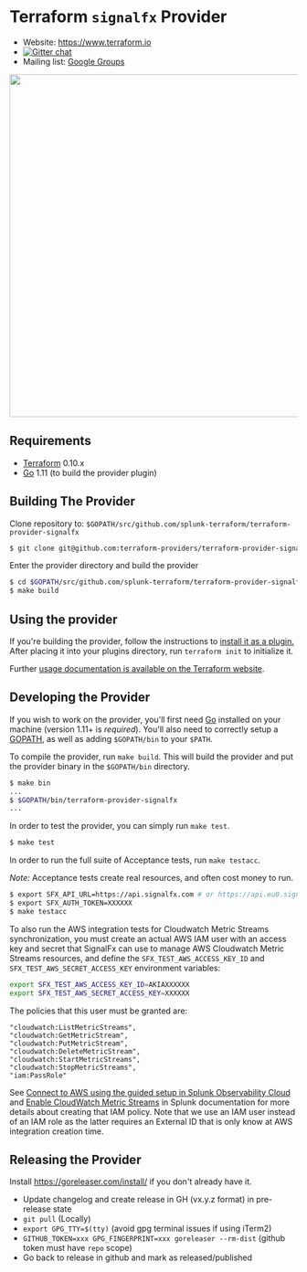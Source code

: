 Terraform `signalfx` Provider
=========================

- Website: https://www.terraform.io
- [![Gitter chat](https://badges.gitter.im/hashicorp-terraform/Lobby.png)](https://gitter.im/hashicorp-terraform/Lobby)
- Mailing list: [Google Groups](http://groups.google.com/group/terraform-tool)

<img src="https://cdn.rawgit.com/hashicorp/terraform-website/master/content/source/assets/images/logo-hashicorp.svg" width="600px">

Requirements
------------

-	[Terraform](https://www.terraform.io/downloads.html) 0.10.x
-	[Go](https://golang.org/doc/install) 1.11 (to build the provider plugin)

Building The Provider
---------------------

Clone repository to: `$GOPATH/src/github.com/splunk-terraform/terraform-provider-signalfx`

```sh
$ git clone git@github.com:terraform-providers/terraform-provider-signalfx $GOPATH/src/github.com/splunk-terraform/terraform-provider-signalfx
```

Enter the provider directory and build the provider

```sh
$ cd $GOPATH/src/github.com/splunk-terraform/terraform-provider-signalfx
$ make build
```

Using the provider
----------------------
If you're building the provider, follow the instructions to [install it as a plugin.](https://www.terraform.io/docs/plugins/basics.html#installing-a-plugin) After placing it into your plugins directory,  run `terraform init` to initialize it.

Further [usage documentation is available on the Terraform website](https://www.terraform.io/docs/providers/signalfx/index.html).

Developing the Provider
---------------------------

If you wish to work on the provider, you'll first need [Go](http://www.golang.org) installed on your machine (version 1.11+ is *required*). You'll also need to correctly setup a [GOPATH](http://golang.org/doc/code.html#GOPATH), as well as adding `$GOPATH/bin` to your `$PATH`.

To compile the provider, run `make build`. This will build the provider and put the provider binary in the `$GOPATH/bin` directory.

```sh
$ make bin
...
$ $GOPATH/bin/terraform-provider-signalfx
...
```

In order to test the provider, you can simply run `make test`.

```sh
$ make test
```

In order to run the full suite of Acceptance tests, run `make testacc`.

*Note:* Acceptance tests create real resources, and often cost money to run.

```sh
$ export SFX_API_URL=https://api.signalfx.com # or https://api.eu0.signalfx.com
$ export SFX_AUTH_TOKEN=XXXXXX
$ make testacc
```

To also run the AWS integration tests for Cloudwatch Metric Streams synchronization, you must create an actual AWS IAM user with an access key and secret that SignalFx can use to manage AWS Cloudwatch Metric Streams resources, and define the `SFX_TEST_AWS_ACCESS_KEY_ID` and `SFX_TEST_AWS_SECRET_ACCESS_KEY` environment variables:

```sh
export SFX_TEST_AWS_ACCESS_KEY_ID=AKIAXXXXXX
export SFX_TEST_AWS_SECRET_ACCESS_KEY=XXXXXX
```

The policies that this user must be granted are:

```
"cloudwatch:ListMetricStreams",
"cloudwatch:GetMetricStream",
"cloudwatch:PutMetricStream",
"cloudwatch:DeleteMetricStream",
"cloudwatch:StartMetricStreams",
"cloudwatch:StopMetricStreams",
"iam:PassRole"
```

See [Connect to AWS using the guided setup in Splunk Observability Cloud](https://docs.splunk.com/Observability/gdi/get-data-in/connect/aws/aws-wizardconfig.html) and [Enable CloudWatch Metric Streams](https://docs.splunk.com/Observability/gdi/get-data-in/connect/aws/aws-apiconfig.html#enable-cloudwatch-metric-streams) in Splunk documentation for more details about creating that IAM policy.
Note that we use an IAM user instead of an IAM role as the latter requires an External ID that is only know at AWS integration creation time.

Releasing the Provider
----------------------

Install https://goreleaser.com/install/ if you don't already have it.

 - Update changelog and create release in GH (vx.y.z format) in pre-release state
 - `git pull` (Locally)
 - `export GPG_TTY=$(tty)` (avoid gpg terminal issues if using iTerm2)
 - `GITHUB_TOKEN=xxx GPG_FINGERPRINT=xxx goreleaser --rm-dist` (github token must have `repo` scope)
 - Go back to release in github and mark as released/published
